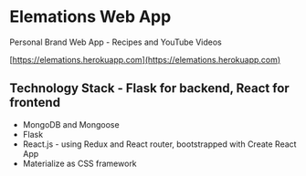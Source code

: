 # Elemations Web App
Personal Brand Web App - Recipes and YouTube Videos

[https://elemations.herokuapp.com](https://elemations.herokuapp.com)

## Technology Stack - Flask for backend, React for frontend
* MongoDB and Mongoose
* Flask
* React.js - using Redux and React router, bootstrapped with Create React App
* Materialize as CSS framework
